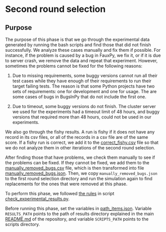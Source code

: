 # Second round selection

## Purpose

The purpose of this phase is that we go through the experimental 
data generated by running the bash scripts and find those that did
not finish successfully. We analyze
these cases manually and fix them if possible. For instance, if
the problem is caused by a bug in FauxPy, we fix it, or
if it is due to server crash, we remove the data and repeat that
experiment. However, sometimes the problems cannot be fixed for
the following reasons:

1. Due to missing requirements, some buggy versions cannot run all their
test cases while they have enough of their requirements to run
their target failing tests. The reason is that some Python projects
have two sets of requirements: one for development and one for usage.
The are some cases of bugs in BugsInPy that do not include the first one.

2. Due to timeout, some buggy versions do not finish. The cluster server
we used for the experiments had a timeout limit of 48 hours, and buggy
versions that required more than 48 hours, could not be used
in our experiments.

We also go through the fishy results. A run is fishy if it does not have any
record in its csv files, or all of the records in a csv file are of 
the same score. If a fishy run is correct, we add it 
to the [correct_fishy.csv](correct_fishy.csv) file so that we do not
analyze them in other iterations of the second round selection.

After finding those that have problems, we check them manually to see if the 
problems can be fixed. If they cannot be fixed, we add them
to the [manually_removed_bugs.csv](manually_removed_bugs.csv) file, which is
then transformed into file [manually_removed_bugs.json](manually_removed_bugs.json).
Then, we copy `manually_removed_bugs.json` to the
first round selection directory and run the simulation again
to find replacements for the ones that were removed at this phase.

To perform this phase, we followed
[the rules](https://github.com/mohrez86/fauxpy_experiments/blob/main/second_round_selection/check_experimental_results.py#L195-L201)
in script [check_experimental_results.py](check_experimental_results.py).

Before running this phase, set the variables in [path_items.json](path_items.json).
Variable `RESULTS_PATH` points to the path of results directory explained in
the main [README.md](/README.md) of the repository,
and variable `SCRIPTS_PATH` points to the scripts
directory.
